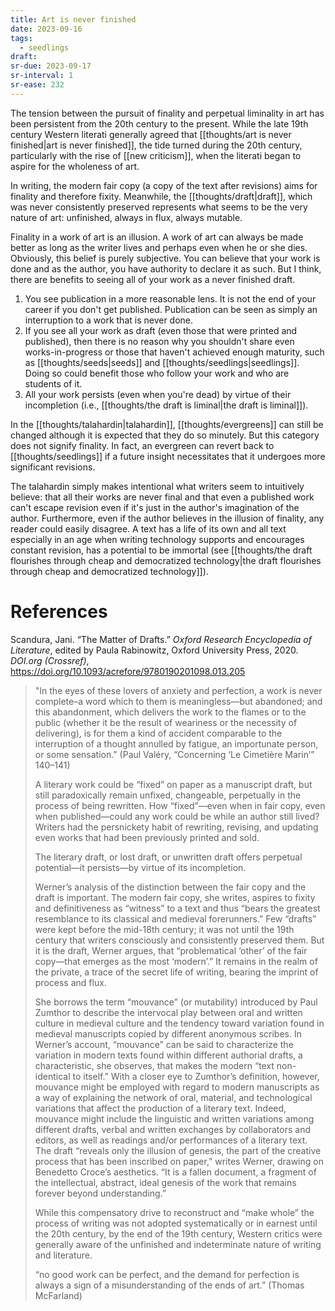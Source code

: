 ```yaml
---
title: Art is never finished
date: 2023-09-16
tags:
  - seedlings
draft:
sr-due: 2023-09-17
sr-interval: 1
sr-ease: 232
---
```

The tension between the pursuit of finality and perpetual liminality in art has been persistent from the 20th century to the present. While the late 19th century Western literati generally agreed that [[thoughts/art is never finished|art is never finished]], the tide turned during the 20th century, particularly with the rise of [[new criticism]], when the literati began to aspire for the wholeness of art.

In writing, the modern fair copy (a copy of the text after revisions) aims for finality and therefore fixity. Meanwhile, the [[thoughts/draft|draft]], which was never consistently preserved represents what seems to be the very nature of art: unfinished, always in flux, always mutable.

Finality in a work of art is an illusion. A work of art can always be made better as long as the writer lives and perhaps even when he or she dies. Obviously, this belief is purely subjective. You can believe that your work is done and as the author, you have authority to declare it as such. But I think, there are benefits to seeing all of your work as a never finished draft.

1. You see publication in a more reasonable lens. It is not the end of your career if you don't get published. Publication can be seen as simply an interruption to a work that is never done.
2. If you see all your work as draft (even those that were printed and published), then there is no reason why you shouldn't share even works-in-progress or those that haven't achieved enough maturity, such as [[thoughts/seeds|seeds]] and [[thoughts/seedlings|seedlings]]. Doing so could benefit those who follow your work and who are students of it.
3. All your work persists (even when you're dead) by virtue of their incompletion (i.e., [[thoughts/the draft is liminal|the draft is liminal]]).

In the [[thoughts/talahardin|talahardin]], [[thoughts/evergreens]] can still be changed although it is expected that they do so minutely. But this category does not signify finality. In fact, an evergreen can revert back to [[thoughts/seedlings]] if a future insight necessitates that it undergoes more significant revisions.

The talahardin simply makes intentional what writers seem to intuitively believe: that all their works are never final and that even a published work can't escape revision even if it's just in the author's imagination of the author. Furthermore, even if the author believes in the illusion of finality, any reader could easily disagree. A text has a life of its own and all text especially in an age when writing technology supports and encourages constant revision, has a potential to be immortal (see [[thoughts/the draft flourishes through cheap and democratized technology|the draft flourishes through cheap and democratized technology]]).

# References

Scandura, Jani. “The Matter of Drafts.” _Oxford Research Encyclopedia of Literature_, edited by Paula Rabinowitz, Oxford University Press, 2020. _DOI.org (Crossref)_, https://doi.org/10.1093/acrefore/9780190201098.013.205

>"In the eyes of these lovers of anxiety and perfection, a work is never complete–a word which to them is meaningless—but abandoned; and this abandonment, which delivers the work to the flames or to the public (whether it be the result of weariness or the necessity of delivering), is for them a kind of accident comparable to the interruption of a thought annulled by fatigue, an importunate person, or some sensation." (Paul Valéry, “Concerning ‘Le Cimetière Marin’” 140–141)
>
>A literary work could be “fixed” on paper as a manuscript draft, but still paradoxically remain unfixed, changeable, perpetually in the process of being rewritten. How “fixed”—even when in fair copy, even when published—could any work could be while an author still lived? Writers had the persnickety habit of rewriting, revising, and updating even works that had been previously printed and sold.
>
>The literary draft, or lost draft, or unwritten draft offers perpetual potential—it persists—by virtue of its incompletion.
>
>Werner’s analysis of the distinction between the fair copy and the draft is important. The modern fair copy, she writes, aspires to fixity and definitiveness as “witness” to a text and thus “bears the greatest resemblance to its classical and medieval forerunners.” Few “drafts” were kept before the mid-18th century; it was not until the 19th century that writers consciously and consistently preserved them. But it is the draft, Werner argues, that “problematical ‘other’ of the fair copy—that emerges as the most ‘modern’.” It remains in the realm of the private, a trace of the secret life of writing, bearing the imprint of process and flux.
>
>She borrows the term “mouvance” (or mutability) introduced by Paul Zumthor to describe the intervocal play between oral and written culture in medieval culture and the tendency toward variation found in medieval manuscripts copied by different anonymous scribes. In Werner’s account, “mouvance” can be said to characterize the variation in modern texts found within different authorial drafts, a characteristic, she observes, that makes the modern “text non-identical to itself.” With a closer eye to Zumthor’s definition, however, mouvance might be employed with regard to modern manuscripts as a way of explaining the network of oral, material, and technological variations that affect the production of a literary text. Indeed, mouvance might include the linguistic and written variations among different drafts, verbal and written exchanges by collaborators and editors, as well as readings and/or performances of a literary text. The draft “reveals only the illusion of genesis, the part of the creative process that has been inscribed on paper,” writes Werner, drawing on Benedetto Croce’s aesthetics. “It is a fallen document, a fragment of the intellectual, abstract, ideal genesis of the work that remains forever beyond understanding.”
>
>While this compensatory drive to reconstruct and “make whole” the process of writing was not adopted systematically or in earnest until the 20th century, by the end of the 19th century, Western critics were generally aware of the unfinished and indeterminate nature of writing and literature.
>
>“no good work can be perfect, and the demand for perfection is always a sign of a misunderstanding of the ends of art.” (Thomas McFarland)